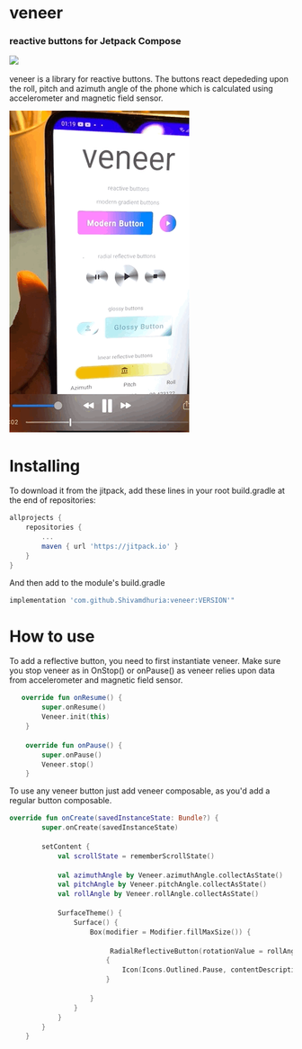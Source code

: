 # veneer
### reactive buttons for Jetpack Compose
[![](https://jitpack.io/v/Shivamdhuria/veneer.svg)](https://jitpack.io/#Shivamdhuria/veneer)


veneer is a library for reactive buttons. The buttons react depededing upon the roll, pitch and azimuth angle of the phone which is  calculated using accelerometer and magnetic field sensor. 

![Veneer Example](https://github.com/Shivamdhuria/veneer/blob/main/assets/veneer.gif)


# Installing
To download it from the jitpack, add these lines in your root build.gradle at the end of repositories:

```gradle
allprojects {
    repositories {
        ...
        maven { url 'https://jitpack.io' }
    }
}
```

And then add to the module's build.gradle

```gradle
implementation 'com.github.Shivamdhuria:veneer:VERSION'"
```

# How to use

To add a reflective button, you need to first instantiate veneer. Make sure you stop veneer as in OnStop() or onPause() as veneer relies upon data from accelerometer and magnetic field sensor.  

```Kotlin
   override fun onResume() {
        super.onResume()
        Veneer.init(this)
    }

    override fun onPause() {
        super.onPause()
        Veneer.stop()
    }

```

To use any veneer button just add veneer composable, as you'd add a regular button composable. 

```Kotlin
override fun onCreate(savedInstanceState: Bundle?) {
        super.onCreate(savedInstanceState)

        setContent {
            val scrollState = rememberScrollState()

            val azimuthAngle by Veneer.azimuthAngle.collectAsState()
            val pitchAngle by Veneer.pitchAngle.collectAsState()
            val rollAngle by Veneer.rollAngle.collectAsState()

            SurfaceTheme() {
                Surface() {
                    Box(modifier = Modifier.fillMaxSize()) {
                    
                         RadialReflectiveButton(rotationValue = rollAngle, onClick = {})
                        {
                            Icon(Icons.Outlined.Pause, contentDescription = "content description", tint = GREY600)
                        }
            
                    }
                }
            }
        }
    }
```


